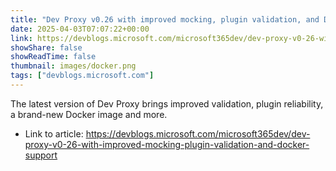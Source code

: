 ```yaml
---
title: "Dev Proxy v0.26 with improved mocking, plugin validation, and Docker support"
date: 2025-04-03T07:07:22+00:00
link: https://devblogs.microsoft.com/microsoft365dev/dev-proxy-v0-26-with-improved-mocking-plugin-validation-and-docker-support
showShare: false
showReadTime: false
thumbnail: images/docker.png
tags: ["devblogs.microsoft.com"]
---
```

The latest version of Dev Proxy brings improved validation, plugin reliability, a brand-new Docker image and more.

- Link to article: https://devblogs.microsoft.com/microsoft365dev/dev-proxy-v0-26-with-improved-mocking-plugin-validation-and-docker-support